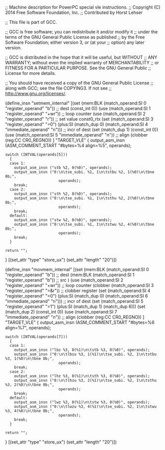 ;; Machine description for PowerPC special vle instructions.
;; Copyright (C) 2014 Free Software Foundation, Inc.
;; Contributed by Horst Lehser

;; This file is part of GCC.

;; GCC is free software; you can redistribute it and/or modify it
;; under the terms of the GNU General Public License as published
;; by the Free Software Foundation; either version 3, or (at your
;; option) any later version.

;; GCC is distributed in the hope that it will be useful, but WITHOUT
;; ANY WARRANTY; without even the implied warranty of MERCHANTABILITY
;; or FITNESS FOR A PARTICULAR PURPOSE.  See the GNU General Public
;; License for more details.

;; You should have received a copy of the GNU General Public License
;; along with GCC; see the file COPYING3.  If not see
;; <http://www.gnu.org/licenses/>.

(define_insn "setmem_internal"
  [(set (mem:BLK (match_operand:SI 0 "register_operand"                 "b")) ;; dest
		   (const_int 0))
   (use (match_operand:SI 1 "register_operand"                         "+wr")) ;; loop counter
   (use (match_operand:SI 2 "register_operand"                    "r")) ;; set value const0_rtx
   (set (match_operand:SI 3 "register_operand"                        "=0")
	(plus:SI (match_dup 0) (match_operand:SI 4 "immediate_operand"     "n"))) ;; incr of dest
   (set (match_dup 1) (const_int 0))
   (use (match_operand:SI 5 "immediate_operand"                         "n")) ;; align
   (clobber (reg:CC CR0_REGNO))
   ]
  "TARGET_VLE"
  {
    output_asm_insn (ASM_COMMENT_START "#bytes=%4 align=%5", operands);

    switch (INTVAL(operands[5]))
      {
      case 1:
        output_asm_insn ("stb %2, 0(%0)", operands);
        output_asm_insn ("0:\n\tse_subi. %1, 1\n\tstbu %2, 1(%0)\n\tbne 0b;",
                            operands);
        break;
      case 2:
        output_asm_insn ("sth %2, 0(%0)", operands);
        output_asm_insn ("0:\n\tse_subi. %1, 1\n\tsthu %2, 2(%0)\n\tbne 0b;",
                            operands);
        break;
      default:
        output_asm_insn ("stw %2, 0(%0)", operands);
        output_asm_insn ("0:\n\tse_subi. %1, 1\n\tstwu %2, 4(%0)\n\tbne 0b;",
                            operands);
        break;
      }

    return "";
  }
  [(set_attr "type" "store_ux")
   (set_attr "length" "20")])

(define_insn "movmem_internal"
  [(set (mem:BLK (match_operand:SI 0 "register_operand"                 "b")) ;; dest
        (mem:BLK (match_operand:SI 1 "register_operand"    "b")) ;; src
                     )
   (use (match_operand:SI 2 "register_operand"                         "+wr")) ;; loop counter
   (clobber (match_operand:SI 3 "register_operand"                    "=&r")) ;; clobber register
   (set (match_operand:SI 4 "register_operand"                        "=0")
	(plus:SI (match_dup 0) (match_operand:SI 6 "immediate_operand"    "n"))) ;; incr of dest
   (set (match_operand:SI 5 "register_operand"                        "=1")
	(plus:SI (match_dup 1) (match_dup 6)))
   (set (match_dup 2) (const_int 0))
   (use (match_operand:SI 7 "immediate_operand"                        "n")) ;; align
   (clobber (reg:CC CR0_REGNO))
   ]
  "TARGET_VLE"
  {
    output_asm_insn (ASM_COMMENT_START "#bytes=%6 align=%7", operands);

    switch (INTVAL(operands[7]))
      {
      case 1:
        output_asm_insn ("lbz %3, 0(%1)\n\tstb %3, 0(%0)", operands);
        output_asm_insn ("0:\n\tlbzu %3, 1(%1)\n\tse_subi. %2, 1\n\tstbu %3, 1(%0)\n\tbne 0b;",
                            operands);
        break;
      case 2:
        output_asm_insn ("lhz %3, 0(%1)\n\tsth %3, 0(%0)", operands);
        output_asm_insn ("0:\n\tlhzu %3, 2(%1)\n\tse_subi. %2, 1\n\tsthu %3, 2(%0)\n\tbne 0b;",
                            operands);
        break;
      default:
        output_asm_insn ("lwz %3, 0(%1)\n\tstw %3, 0(%0)", operands);
        output_asm_insn ("0:\n\tlwzu %3, 4(%1)\n\tse_subi. %2, 1\n\tstwu %3, 4(%0)\n\tbne 0b;",
                            operands);
        break;
      }

    return "";
  }
  [(set_attr "type" "store_ux")
   (set_attr "length" "20")])

